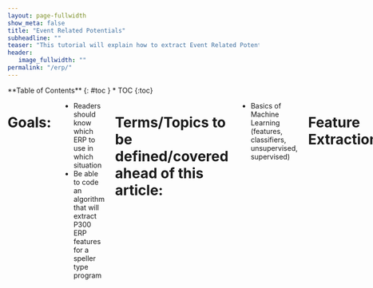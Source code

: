 ```yaml
---
layout: page-fullwidth
show_meta: false
title: "Event Related Potentials"
subheadline: ""
teaser: "This tutorial will explain how to extract Event Related Potentials "
header:
   image_fullwidth: ""
permalink: "/erp/"
---
```

<div class="row">
<div class="medium-4 medium-push-8 columns" markdown="1">
<div class="panel radius" markdown="1">
**Table of Contents**
{: #toc }
*  TOC
{:toc}
</div>
</div><!-- /.medium-4.columns -->


<div class="medium-8 medium-pull-4 columns" markdown="1">

# Goals:

* Readers should know which ERP to use in which situation
* Be able to code an algorithm that will extract P300 ERP features for a speller type program

# Terms/Topics to be defined/covered ahead of this article:

* Basics of Machine Learning (features, classifiers, unsupervised, supervised)

# Feature Extraction
### What is feature extraction
Raw neural data, recorded from an EEG or other BCI device, includes a broad set of information about brain activity and some noise from external interference. Even with minimal noise, the complexity of the data in its raw form can be difficult to interpret. Feature extraction is the process of identifying and extracting meaningful information from raw neural data. This reduces the noise as well as the volume of data, making it easier to identify patterns and improves the accuracy of the BCI.

Some feature extraction methods are unsupervised. They do not use example data labelled with features to learn from. They simply extract the most significant information on their own by discarding similarities and focusing on the differences in the data. These methods include Principal Component Analysis (PCA), Wavelet transform, and more. Other methods like Common Spatial Patterns (CSP) are supervised. They require a set of labelled data to determine the specific patterns you would like to extract.

### Which features to extract
The choice of feature extraction methods will depend on several design choices including the type of brain processes being captured. In this document, we will focus on BCIs based on event-related potentials (ERPs).

The feature extraction step for ERP-based BCIs is fairly simple. The first step is to extract epochs. An epoch is a chunk of an EEG signal with a specified length and synchronised with an event (i.e. the presentation of a stimulus). Statistics of these epochs are then computed to extract features. For example, one may  simply compute the mean voltage recorded at each electrode site during the epoch. This feature is usually sufficient for identifying ERPs.

# Event-Related Potential

### What is an event-related potential
An event-related potential, or ERP, is the electrophysiological response in the brain
to a specific motor or cognitive event (e.g. a stimulus). This stimulus can be almost
anything: a flashing light, a surprising sound, a blinking eyeld etc. In all cases, a bci
using ERP's will try to isolate and identify these small, event-related responses.

### How to record an ERP with EEG

A scalp-recorded EEG records the joint activity of millions of neurons making it almost impossible
to isolate each and every signal that relates to an ERP. The best we can do is look at the 
overall voltage changes. We call a change that appears to reflect a specific psychological 
process an _ERP component_.

An ERP waveform (Figure 1) contains the overall voltage changes over time starting at the onset
of the stimulus. It contains several wave peaks, which could be relevant ERP components. Each positive (P)
and negative (N) peak is followed by a number (i.e. N1, P2, N2, P3, etc.) representing the distance from
the stimulus onset (0 ms). This is the most common naming convention.

![Figure 1]({{ "/images/erp/Figure-1-ERP-waveform.png" | absolute_url }})

Figure 1. ERP waveform with a typical P3 wave. From (Hoffman et al., 2008)

### How to use ERP's
BCIs using ERPs are easier to use as they require very little training time. They can be used to monitor
attention and fatigue by studying how the brain reacts to certain external events. With visual stimuli, an
ERP-based BCI can be used as an input device with a relatively quick reaction time compared to other BCI's. 
For more information see: [An Introduction to the Event-Related Potential Technique By Steven J. Luck](https://mitpress.mit.edu/books/introduction-event-related-potential-technique-0)

### How to generate an ERP
Any sensory, motor or cognitive event can trigger an ERP, but most BCI's using ERPs are
sensory-based and use either visual or auditory stimuli. Both stimuli are more easily generated by a 
computer than other sensory input. Also, the visual cortex has been studied for decades, allowing us
to better interpret visual stimuli on the brain. Sensorimotor stimuli are also used in some BCIs while olfactory and gustatory
stimuli are rarely used.

### The P3 family of ERP's

One of the easiest approaches to make the brain generate an ERP is by developing experiments following the 
_oddball paradigm_. In these experiments, participants are shown a repetitive sequence of standard stimuli (e.g. pictures of cars)
interleaved, rarely by a deviant stimulus (e.g. a picture of a face). Our brain reacts to these "odd" stimuli by generating a large P3 or (P300) ERP component. The P3 wave peak occurs around 300-600 ms after the odd stimuli is presented. It is also called the P300
as when it was discovered it was believed the peak alsways occurred as 300 ms. 

This document will mainly focus on the P3 wave but there are other important ERP components used in BCI research, including the N2pc
(related to the attention), N4 or N400 (related to language) and the error related negativity (ERN). For further details on those compenents see: [An Introduction to the Event-Related Potential Technique By Steven J. Luck](https://mitpress.mit.edu/books/introduction-event-related-potential-technique-0)

The characteristics or the P3 make it very suitable for devloping BCIs. First of all, the P3 response is easy to measure with EEG, hence being suitable for non-invasive BCIs. Moreover, a P3-based BCI requires less than 10 minutes of training and it works with the majority of subjects, including those with severe neurological diseases.

### History of P3-based BCIs

The P3 is a ERP component reported by Sutton in 1967 but the first P3-based BCI was developed by Farwell and Donchin in 1988 to provide
a speller (virtual keyboard) for paralysed people. Users would look at a matrix of letters on a screen and were asked to focuson the letter
they wanted to input. The rows and columns of letters would flash randomly and whenever the letter of interest was highlighted it would 
appear to the brain as an "oddball" stimulus. the stimulus would be detected as a P3 ERP component and the BCI would output the corresponding letter.

After this first P3-based BCI was introduced, not much attention was given to this technology. According to Donchin et al. (2000) there were no P3-based BCI peer-reviewed papers from 1988 to 2000. The next five years saw only a modest increase in P3-based BCI articles, which often relies on offline analyses, such as analyzing other groups' data from the 2003 BCI Data Analysis Competition. 

In the last decade, P3-based BCIs have emerged as one of the main BCI categories due to several appealing features. It's straightforward to use, relatively fast, effective for most sers, and requires almost no training. P3-based BCIs can be used for a wide range of applications including controlling virtual keyboards, controlling a mouse, supporting decision-making, and so on.

# How to record, process, and classify an ERP

This section presents a hands-on tutorial on how to extract ERPs from EEG data. We use the 
[Python MNE Library](http://martinos.org/mne/stable/index.html), which has good tools for eeg
and MEG data analysis. In addition, this library includes EEG datasets which can be downloaded
for free.

### MNE Sample Dataset

We use the sample dataset provided by MNE and recorded in an experiment where checkerboard
patterns were presented to the subject into the left and right visual field, interspersed by tones
to the left or right ear according to the following settings:
---The interval between the stimuli was 750 ms.
---Occasionally, a smiley face was presented at the center of the visual field.
---Subject was asked to press a key with the right index finder as soon as possible after the appearance of the face.
---EEG data from a 60-channel electrode cap was acquired simultaneously with MEG data.

The sample dataset can be downloaded with the following command:

mne.datasets.sample.data_path(verbose=True)

The trigger codes for each kind of stimulus are shown in the table below:

| Name   | Trigger code |    Content   |
|--------|:------------:|----------------------------------------:|
|  LA    |       1      | Response to left-ear auditory stimulus  |
|  RA    |       2      | Response to right-ear auditory stimulus |
|  LV    |       3      | Response to left visual field stimulus  |
|  RV    |       4      | Response to right visual field stimulus |
| smiley |       5      | Response to the smiley face             |
| button |      32      | Response triggered by the button press  |

For more information on processing examples of this dataset check [this link](http://martinos.org/mne/stable/manual/sample_dataset.html)

### Importing data

>> import mne
>> from mne.datasets import sample

>> data_path = sample.data_path()
>> raw_fname = data_path + '/MEG/sample/sample_audvis_filt-0-40_raw.fif'
>> Event_fname = data_path + '/MEG/sample/sample_audvis_filt-0-40_raw-eve.fif'
>> raw = mne.io.read_raw_fif(raw_fname, preload=True)
>> raw.set_eeg_reference()  # set EEG average reference

### EEG Montage

### EEG Reference

### EEG Preprocessing

   Before starting to extract features from a signal, it's important to remove the artifacts in 
order to clean the signals to enhance relevant information embedded in these signals. EEG
signals are known to be very noisy, as they can be easilyh affected by the electrical activity of the 
body (EOG and EMG) and environmental artifacts (e.g. 50 or 60 Hz power line). The preprocessing
step aims at increasing the SNR (Signal-to-Noise Ratio) of the signals.

--- _Bandpass 0.15 - 40 Hz_
--- _Select the most important channels (manually removing the less important channels for now)

### Epoching

ERP components are characterized by specific temporal variations according to the stimulus onset, 
therefore ERP-based BCIs exploit mostly the temporal information of a signal.

The ERP components can be quantified by averaging activity in the EEG time-locked to a specific
event. The results in a waveform associated with the processing of that specific event. The ERPs found in such tasks have a characterisitic waveform with clearly identifiable components. 

An epoech is a chunk of EEG recording in the time domain. Here we are using the stimulus-locked epoch,
which means that we consider 0 as the onset of the stimulus and then we extract the first N
milliseconds after that (e.g. if Nis 1500, we are sampling at 32 Hz and we have 100 stimuli, we have 
100 epochs of 48 samples (1.5s * 32) for each electrode).

Here is an example of Ephochs in a real time application:
__insert gif__

# Defining Epochs and computing ERP for left auditory condition
>> reject = dict(eeg=180e-6, eog=150e-6)
>> event_id, tmin, tmax = {'left/auditory': 1}, -0.2, 0.5
>> events = mne.read_events(event_fname)
>> epochs_params = dict(events=events, event_id=event_id, tmin=tmin,
tmax=tmax,reject=reject)

### Extracting features

Since a lot of modern-day ERP processing involves machine learning, the term 'feature' is 
frequently used in ERP analysis. A _feature_ is a measured property of a signal that is used as
input to the machine learning algorithm. For example, a commonly used feature for ERPs is _average voltage_ of the signal
at each time point across all the epochs. Extracting this feature does not require major computation
or processing, and it is easy to implement in MNE:

>> evoked_no_ref = mne.Epochs(raw_no_ref, **epochs_params).average()
>> del raw_no_ref  # save memory

>> title = 'EEG with Original reference'
>> evoked_no_ref.plot(titles=dict(eeg=title))
>> del raw_no_ref  # save memory

![Figure 2]({{ "/images/erp/Figure-2-EEG-original.png" | absolute_url }})

Once we have a feature vector, this could be used to in the classification step of the BCI to
produce meaningful outputs using machine learning (e.g. Simple Linear Regression, Linear Discriminant
Analysis, Support Vector Regression). 

# Other methods for feature extraction

### Dimension Reduction methods

Brain signals can be measured through multiple channels. Not all information provided by these
channels is generally relevant for understanding the underlying phenomena of interest.
Dimension reduction technicques can be applied to reduce the dimension of the original data,
removing the irrelevant and redundant information. So the computational costs are reduced.

#### Principal Component Analysis (PCA)

   PCA is a statistical features extraction method that uses a linear transformation to
convert a set of observations possible correlated into a set of uncorrelated variables called
principal components. Linear transformations generates a set of components from the input data,
sorted according to their variance in such a way that the first principal component has the highest possible
variance. This variance allows PCA to separate the brain signal into different components.
   PCA is also a procedure to reduce the dimension of the features. Since the number of columns is 
less than the dimension of the input data. This decrease in dimensionality can reduce the complexity
of the subsequent classifying step in a BCI system. 

#### Independent Component Analysis (ICA)

   ICA is a statistical procedure that splits a set of mixed signals to its sources with no
previous information on the nature of the signal. The only assumption involved in the ICA is that the 
unknown underlying sources are mutually independent in statistical terms. ICA assumes that the 
observed EEG signal is a mixture of several independent source signals coming from multiple
cognitive activities or artifacts.

### Wavelet Transform
  
  Wavelets are functions of varying frequency and limited duration that allow simultaneous
analysis of the signal in both the time and frequency domain, in contrast to other modalities
of the signal analysis such as Fourier Transform (FT) that provides only an analysis of the 
signal activity in the frequency domain. FT gives information about the frequency content, 
but it is not accompanied by information on when those frequencies occur.

### Further readings

If you are interested in broadening your knowledge on ERPs and BCIs, we recommend the following 
papers/books to read. Most of them are freely available. We also indicated in bold face the 
main topic covered by the resource.

### General on ERPs

* Luck, Steven J. _An Introduction to the Event-Related Potential Technique._ 2nd ed. MIT Press. __The big book of ERPs: [Official website](https://mitpress.mit.edu/books/introduction-event-related-potential-technique-0)and... [PDF](http://libgen.io/get.php?md5=B714ED5B0251ED7628369F5BEA1096A4&key=0GSQ1BJ67SS26SZN)__
* Luck, Steven J. 2004. "Ten Simple Rules for Designing and Interpreting ERP Experiments." In _Event-Related Potentials: A Methods Handbook_ edited by T.C. Handy. __Good tutorial for designing ERP experiments, but also useful to us__
* Jung, Tzyy Ping, Scott Makeig, Marissa Westerfield, Jeanne Townsend, Eric Courchesne, and Terrence J. Sejnowski. 2001. "Analysis and Visualization of Single-Trial Event-Related Potentials" _Human Brain Mapping_ 14 (3): 166-85. doi:10.1002/hbm.1050. __Another tutorial__
* Comerchero, Marco D., and John Polich. 1999. "P3a and P3b from Typical Auditory and Visual Stimuli." _Clinical Neurophysiology_ 100 (1): 24-30
* Picton, Terrence w. 1992. "The P300 Wave of the Human Event-Related Potential." _Journal of Clinical Neurophysiology_ 9 (4): 456-79. http://journals.lww.com/clinicalneurophys/Abstract/1992/10000/The_P300_Wave_of_the_Human_Event_Related_Potential.2.aspx __P300__
* Polich, John. 2007. “Updating P300: An Integrative Theory of P3a and P3b.” _Clinical Neurophysiology_ 118 (10): 2128–48. doi:10.1016/j.clinph.2007.04.019. __P300__
* Pritchard, Walter S. 1981. “Psychophysiology of P300.” _Psychological Bulletin_ 89 (3): 506–40. http://www.ncbi.nlm.nih.gov/pubmed/7255627. __P300__
* Rohrbaugh, John W., Emanuel Donchin, and Charles W. Eriksen. 1974. “Decision Making and the P300 Component of the Cortical Evoked Response.” _Perception & Psychophysics_ 15 (2): 368–74. http://link.springer.com/article/10.3758/BF03213960. __P300 and decision making.__
* Snyder, Elaine, and Steven A. Hillyard. 1976. “Long-Latency Evoked Potentials to Irrelevant, Deviant Stimuli.” _Behavioral Biology_ 16 (3): 319–31. doi:10.1016/S0091-6773(76)91447-4. __P300 and N200__
* Squires, Nancy K., Kenneth C. Squires, and Steven A. Hillyard. 1975. “Two Varieties of Long-Latency Waves Evoked by Unpredictable Auditory Stimuli in Man.” _Electroencephalography and Clinical Neurophysiology_ 38 (4): 387–401. __Visual and auditory P300__
* Falkenstein, Michael, Jörg Hoormann, Stefan Christ, and Joachim Hohnsbein. 2000. “ERP Components on Reaction Errors and Their Functional Significance: A Tutorial.” _Biological Psychology_ 51 (2–3): 87–107. doi:10.1016/S0301-0511(99)00031-9. __This is on Error Negativity, another ERP__
* Yasuda, Asako, Atsushi Sato, Kaori Miyawaki, Hiroaki Kumano, and Tomifusa Kuboki. 2004. “Error-Related Negativity Reflects Detection of Negative Reward Prediction Error.” _Neuroreport_ 15 (16): 2561–65. doi:10.1097/00001756-200411150-00027. __Error negativity__
* Hillyard, Steven A., and Lourdes Anllo-Vento. 1998. “Event-Related Brain Potentials in the Study of Visual Selective Attention.” _Proceedings of the National Academy of Sciences_ 95 (3): 781–87. __Various visual ERPs__
* Hsu, Yi Fang, Jarmo A. Hämäläinen, Karolina Moutsopoulou, and Florian Waszak. 2015. “Auditory Event-Related Potentials over Medial Frontal Electrodes Express Both Negative and Positive Prediction Errors.” _Biological Psychology_ 106. Elsevier B.V.: 61–67. doi:10.1016/j.biopsycho.2015.02.001. __Error negativity but elicited by auditory stimuli__
* Polich, John. 2007. “Updating P300: An Integrative Theory of P3a and P3b.” _Clinical Neurophysiology_ 118 (10): 2128–48. [Link](https://www.ncbi.nlm.nih.gov/pmc/articles/PMC2715154/pdf/nihms31682.pdf) __P300__

### 2. Feature extraction

* Donchin, Emanuel, and E. F. Heffley. 1978. “Multivariate Analysis of Event-Related Potential Data: A Tutorial Review.” _In Multidisciplinary Perspectives in Event-Related Brain Potential Research_, edited by Dave Otto, 555–72. Washington, D.C.: U.S. Government Printing Office. __Various analysis techniques for ERP-based BCIs__
* Poli, Riccardo, Caterina Cinel, Luca Citi, and Francisco Sepulveda. 2010. “Reaction-Time Binning: A Simple Method for Increasing the Resolving Power of ERP Averages.” _Psychophysiology_ 47 (3): 467–85. doi:10.1111/j.1469-8986.2009.00959.x. __Paper about the limits of averaging and how they can alter the shape of ERPs__
* Poli, Riccardo, Luca Citi, Mathew Salvaris, Caterina Cinel, and Francisco Sepulveda. 2010. “Eigenbrains: The Free Vibrational Modes of the Brain as a New Representation for EEG.” In _32nd Annual International Conference of the IEEE EMBS_, 6011–14. doi:10.1109/IEMBS.2010.5627593. __A novel feature extraction method for ERPs.__
* Congedo, Marco, Alexandre Barachant, and Anton Andreev. 2013. “A New Generation of Brain-Computer Interface Based on Riemannian Geometry.” _arXiv Preprint arXiv:1310.8115_ 33 (0). http://arxiv.org/abs/1310.8115. __Riemannian geometry as a feature extraction method__
* Al-ani, Tarik, and Dalila Trad. Signal processing and classification approaches for brain-computer interface. INTECH Open Access Publisher, 2010. [link](http://cdn.intechopen.com/pdfs/6798/I...erface.pdf)

### 3. ERP-based BCIs
* Farwell, Lawrence A., and Emanuel Donchin. 1988. “Talking off the Top of Your Head: Toward a Mental Prosthesis Utilizing Event-Related Brain Potentials.” _Electroencephalography and Clinical Neurophysiology_ 70 (6): 510–23. [doi:http://dx.doi.org/10.1016/0013-4694(88)90149-6.](http://www.sciencedirect.com/science/article/pii/0013469488901496?via%3Dihub) __The first P300 speller__
* Fazel-Rezai, Reza, Brendan Z. Allison, Christoph Guger, Eric W. Sellers, Sonja C. Kleih, and Andrea Kübler. 2012. “P300 Brain Computer Interface: Current Challenges and Emerging Trends.” _Frontiers in Neuroengineering_ 5: 14. doi:10.3389/fneng.2012.00014. __A survey on P300-based BCIs, with a table similar to what I had in mind__
* Citi, Luca, Riccardo Poli, Caterina Cinel, and Francisco Sepulveda. 2008. “P300-Based BCI Mouse with Genetically-Optimized Analogue Control.” _IEEE Transactions on Neural Systems and Rehabilitation Engineering_ 16 (1): 51–61. doi:10.1109/TNSRE.2007.913184. __P300-based BCI mouse__
* Donchin, Emanuel, and Yael Arbel. 2009. “P300 Based Brain Computer Interfaces: A Progress Report.” In _Proceedings of the 5th International Conference on Foundations of Augmented Cognition_, 724–31. Springer Berlin Heidelberg. doi:10.1007/978-3-642-02812-0_82. __Another survey on P300-based BCIs__
* Matran-Fernandez, Ana, and Riccardo Poli. 2016. “Brain-Computer Interfaces for Detection and Localisation of Targets in Aerial Images.” _IEEE Transactions on Biomedical Engineering_ PP (99): 1–1. doi:10.1109/TBME.2016.2583200. __N2pc used to detect targets in rapid serial visual presentation__
* Furdea, Adrian, Sebastian Halder, D. J. Krusienski, Donald Bross, Femke Nijboer, Niels Birbaumer, and Andrea Kübler. 2009. “An Auditory Oddball (P300) Spelling System for Brain-Computer Interfaces.” _Psychophysiology_ 46 (3): 617–25. doi:10.1111/j.1469-8986.2008.00783.x. __Auditory P300 BCI speller.__
* . 
* Furdea, Adrian, Sebastian Halder, D. J. Krusienski, Donald Bross, Femke Nijboer, Niels Birbaumer, and Andrea Kübler. 2009. “An Auditory Oddball (P300) Spelling System for Brain-Computer Interfaces.” _Psychophysiology_ 46 (3): 617–25. doi:10.1111/j.1469-8986.2008.00783.x. __Auditory P300 BCI speller.__
* Nicolas-Alonso, Luis Fernando, and Jaime Gomez-Gil. 2012. “Brain Computer Interfaces, a Review.” Sensors 12 (2): 1211–79. doi:10.3390/s120201211. [Link](http://www.mdpi.com/1424-8220/12/2/1211/htm) __General review on BCIs__
* Rebsamen, Brice, Cuntai Guan, Haihong Zhang, Chuanchu Wang, Cheeleong Teo, Marcelo H. Ang, and Etienne Burdet. 2010. "A brain controlled wheelchair to navigate in familiar environments." _IEEE Transactions on Neural Systems and Rehabilitation Engineering_ 18 (6): 590-598. [Link](https://tel.archives-ouvertes.fr/tel-00459007/document)
* Szafir, D. 2010. "Non-Invasive BCI through EEG." unpublished Undergraduate Honors Thesis in Computer Science, Boston College. [Link](https://dlib.bc.edu/islandora/object/bc-ir:102430/datastream/PDF/view)
* Lotte, F., 2008. Study of electroencephalographic signal processing and classification techniques towards the use of brain-computer interfaces in virtual reality applications (Doctoral dissertation, INSA de Rennes). [Link](https://tel.archives-ouvertes.fr/tel-00356346v2/document)
* Fazel-Rezai, Reza, Brendan Z. Allison, Christoph Guger, Eric W. Sellers, Sonja C. Kleih, and Andrea Kübler. 2012. "P300 brain computer interface: current challenges and emerging trends." _Frontiers in neuroengineering_ 5 (14). [Link](https://www.frontiersin.org/articles/10.3389/fneng.2012.00014/full) __Another survey on P300-based BCIs__
* van Dinteren, Rik, Martijn Arns, Marijtje LA Jongsma, and Roy PC Kessels. 2014. "P300 development across the lifespan: a systematic review and meta-analysis." PloS one 9 (2): e87347. [Link](http://journals.plos.org/plosone/article?id=10.1371/journal.pone.0087347)
* Hoffmann, Ulrich, Jean-Marc Vesin, Touradj Ebrahimi, and Karin Diserens. 2008. "An efficient P300-based brain–computer interface for disabled subjects." _Journal of Neuroscience methods_ 167 (1): 115-125. [Link](https://infoscience.epfl.ch/record/101093/files/manuscript.pdf)


</div> <!-- end of table section -->
